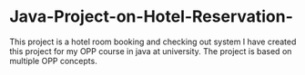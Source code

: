 # Java-Project-on-Hotel-Reservation-
This project is a hotel room booking and checking out system
I have created this project for my OPP course in java at university.
The project is based on multiple OPP concepts.
